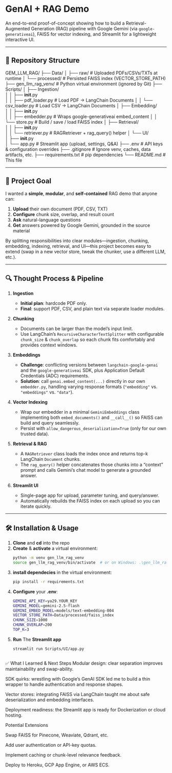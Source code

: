 # GenAI + RAG Demo

An end-to-end proof-of-concept showing how to build a Retrieval-Augmented Generation (RAG) pipeline with Google Gemini (via `google-generativeai`), FAISS for vector indexing, and Streamlit for a lightweight interactive UI. 

---


## 📁 Repository Structure

GEM_LLM_RAG/
├── Data/
│   ├── raw/                      # Uploaded PDFs/CSVs/TXTs at runtime
│   └── processed/                # Persisted FAISS index (VECTOR_STORE_PATH)
├── gen_llm_rag_venv/             # Python virtual environment (ignored by Git)
├── Scripts/
│   ├── Ingestion/                
│   │   ├── __init__.py           
│   │   ├── pdf_loader.py         # Load PDF → LangChain Documents
│   │   └── csv_loader.py         # Load CSV → LangChain Documents
│   ├── Embedding/                
│   │   ├── __init__.py           
│   │   ├── embedder.py           # Wraps google-generativeai embed_content
│   │   └── store.py              # Build / save / load FAISS index
│   ├── Retrieval/                
│   │   ├── __init__.py           
│   │   └── retriever.py          # RAGRetriever + rag_query() helper
│   └── UI/                       
│       ├── __init__.py           
│       └── app.py                # Streamlit app (upload, settings, Q&A)
├── .env                          # API keys & configuration overrides
├── .gitignore                    # Ignore venv, caches, data artifacts, etc.
├── requirements.txt              # pip dependencies
└── README.md                     # This file




---

## 🎯 Project Goal

I wanted a **simple**, **modular**, and **self-contained** RAG demo that anyone can:

1. **Upload** their own document (PDF, CSV, TXT)  
2. **Configure** chunk size, overlap, and result count  
3. **Ask** natural-language questions  
4. **Get** answers powered by Google Gemini, grounded in the source material  

By splitting responsibilities into clear modules—ingestion, chunking, embedding, indexing, retrieval, and UI—this project becomes easy to extend (swap in a new vector store, tweak the chunker, use a different LLM, etc.).  

---

## 🔍 Thought Process & Pipeline

1. **Ingestion**  
   - **Initial plan**: hardcode PDF only.  
   - **Final**: support PDF, CSV, and plain text via separate loader modules.

2. **Chunking**  
   - Documents can be larger than the model’s input limit.  
   - Use LangChain’s `RecursiveCharacterTextSplitter` with configurable `chunk_size` & `chunk_overlap` so each chunk fits comfortably and provides context windows.

3. **Embeddings**  
   - **Challenge**: conflicting versions between `langchain-google-genai` and the `google-generativeai` SDK, plus Application Default Credentials (ADC) requirements.  
   - **Solution**: call `genai.embed_content(...)` directly in our own `embedder.py`, handling varying response formats (`"embedding"` vs. `"embeddings"` vs. `"data"`).

4. **Vector Indexing**  
   - Wrap our embedder in a minimal `GeminiEmbeddings` class implementing both `embed_documents()` and `__call__()` so FAISS can build and query seamlessly.  
   - Persist with `allow_dangerous_deserialization=True` (only for our own trusted data).

5. **Retrieval & RAG**  
   - A `RAGRetriever` class loads the index once and returns top-k LangChain `Document` chunks.  
   - The `rag_query()` helper concatenates those chunks into a “context” prompt and calls Gemini’s chat model to generate a grounded answer.

6. **Streamlit UI**  
   - Single-page app for upload, parameter tuning, and query/answer.  
   - Automatically rebuilds the FAISS index on each upload so you can iterate quickly.

---

## 🛠️ Installation & Usage

1. **Clone** and **cd** into the repo  
2. **Create** & **activate** a virtual environment:
   ```bash
   python -m venv gen_llm_rag_venv
   source gen_llm_rag_venv/bin/activate  # or on Windows: .\gen_llm_rag_venv\Scripts\activate
3. **install dependecies** in the virtual environment:
    ```bash
    pip install -r requirements.txt
4. **Configure** your **.env**:
    ```bash
    GEMINI_API_KEY=ya29.YOUR_KEY
    GEMINI_MODEL=gemini-2.5-flash
    GEMINI_EMBED_MODEL=models/text-embedding-004
    VECTOR_STORE_PATH=Data/processed/faiss_index
    CHUNK_SIZE=1000
    CHUNK_OVERLAP=200
    TOP_K=3
5. **Run** The **Streamlit app**
    ```bash
    streamlit run Scripts/UI/app.py



✅ What I Learned & Next Steps
Modular design: clear separation improves maintainability and swap-ability.

SDK quirks: wrestling with Google’s GenAI SDK led me to build a thin wrapper to handle authentication and response shapes.

Vector stores: integrating FAISS via LangChain taught me about safe deserialization and embedding interfaces.

Deployment readiness: the Streamlit app is ready for Dockerization or cloud hosting.

Potential Extensions

Swap FAISS for Pinecone, Weaviate, Qdrant, etc.

Add user authentication or API-key quotas.

Implement caching or chunk-level relevance feedback.

Deploy to Heroku, GCP App Engine, or AWS ECS.